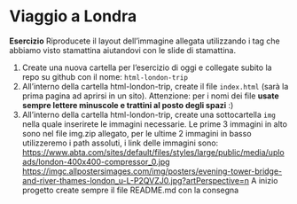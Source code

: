 Viaggio a Londra
===
**Esercizio**
Riproducete il layout dell’immagine allegata utilizzando i tag che abbiamo visto stamattina aiutandovi con le slide di stamattina.
1. Create una nuova cartella per l’esercizio di oggi e collegate subito la repo su github con il nome: `html-london-trip`
2. All’interno della cartella html-london-trip, create il file `index.html` (sarà la prima pagina ad aprirsi in un sito).
Attenzione: per i nomi dei file **usate sempre lettere minuscole e trattini al posto degli spazi** :)
3. All’interno della cartella html-london-trip, create una sottocartella `img` nella quale inserirete le immagini necessarie.
Le prime 3 immagini in alto sono nel file img.zip allegato, per le ultime 2 immagini in basso utilizzeremo i path assoluti, i link delle immagini sono:
https://www.abta.com/sites/default/files/styles/large/public/media/uploads/london-400x400-compressor_0.jpg
https://imgc.allpostersimages.com/img/posters/evening-tower-bridge-and-river-thames-london_u-L-P2QVZJ0.jpg?artPerspective=n
A inizio progetto create sempre il file README.md con la consegna